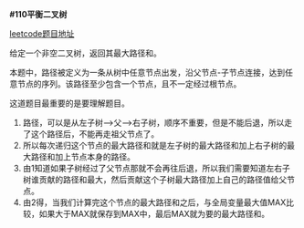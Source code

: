**#110平衡二叉树**

[leetcode题目地址](https://leetcode-cn.com/problems/binary-tree-maximum-path-sum/)

给定一个非空二叉树，返回其最大路径和。

本题中，路径被定义为一条从树中任意节点出发，沿父节点-子节点连接，达到任意节点的序列。该路径至少包含一个节点，且不一定经过根节点。
  
 这道题目最重要的是要理解题目。  
 1. 路径，可以是从左子树-->父-->右子树，顺序不重要，但是不能后退，所以走了这个路径后，不能再走祖父节点了。
 2. 所以每次递归这个节点的最大路径和就是左子树的最大路径和加上右子树的最大路径和加上节点本身的路径。
 3. 由1知道如果子树经过了父节点那就不会再往后退，所以我们需要知道左右子树谁贡献的路径和最大，然后贡献这个子树最大路径加上自己的路径值给父节点。  
 4. 由2得，当我们计算完这个节点的最大路径和之后，与全局变量最大值MAX比较，如果大于MAX就保存到MAX中，最后MAX就为要的最大路径和。